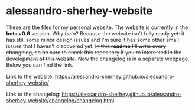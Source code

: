 # alessandro-sherhey-website

These are the files for my personal website. The website is currently in the **beta v0.6** version. Why *beta*? Because the website isn't fully ready yet: it has still some minor design issues and I'm sure it has some other small issues that I haven't discovered yet. ~~In this **readme** I'll write every changelog, so be sure to check this repository if you're interested in the development of this website.~~ Now the changelog is in a separate webpage. Below you can find the link.

Link to the website: https://alessandro-sherhey.github.io/alessandro-sherhey-website/

Link to the changelog: https://alessandro-sherhey.github.io/alessandro-sherhey-website/changelog/changelog.html
